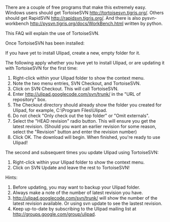There are a couple of free programs that make this extremely easy. Windows users should get TortoiseSVN http://tortoisesvn.tigris.org/. Others should get RapidSVN http://rapidsvn.tigris.org/. And there is also pysvn-workbench http://pysvn.tigris.org/docs/WorkBench.html written by python.

This FAQ will explain the use of TortoiseSVN.

Once TortoiseSVN has been installed:

If you have yet to install Ulipad, create a new, empty folder for it.

The following apply whether you have yet to install Ulipad, or are updating it with TortoiseSVN for the first time:

  1. Right-click within your Ulipad folder to show the context menu.
  1. Note the two menu entries, SVN Checkout, and TortoiseSVN.
  1. Click on SVN Checkout. This will call TortoiseSVN.
  1. Enter http://ulipad.googlecode.com/svn/trunk/ in the "URL of repository" box.
  1. The Checkout directory should already show the folder you created for Ulipad, for example, C:\Program Files\Ulipad.
  1. Do not check "Only check out the top folder" or "Omit externals".
  1. Select the "HEAD revision" radio button. This will ensure you get the latest revision. (Should you want an earlier revision for some reason, select the "Revision" button and enter the revision number)
  1. Click OK. The download will begin. When finished, you're ready to use Ulipad!

The second and subsequent times you update Ulipad using TortoiseSVN:

  1. Right-click within your Ulipad folder to show the context menu.
  1. Click on SVN Update and leave the rest to TortoiseSVN!

Hints:

  1. Before updating, you may want to backup your Ulipad folder.
  1. Always make a note of the number of latest revision you have.
  1. http://ulipad.googlecode.com/svn/trunk/ will show the number of the latest revision available. Or using svn update to see the lastest revision.
  1. Keep up-to-date by subscribing to the Ulipad mailing list at http://groups.google.com/group/ulipad.